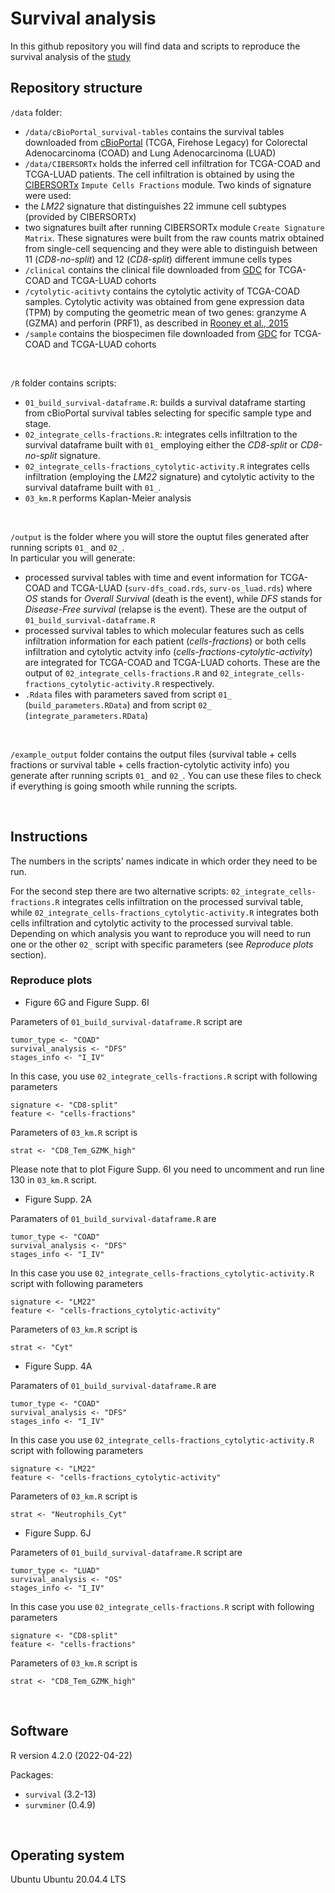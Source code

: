 # Survival analysis
 In this github repository you will find data and scripts to reproduce the survival analysis of the [study](https://www.biorxiv.org/content/10.1101/2021.12.14.472046v1.full)
 
## Repository structure
 
`/data` folder:
- `/data/cBioPortal_survival-tables` contains the survival tables downloaded from [cBioPortal](https://www.cbioportal.org/) (TCGA, Firehose Legacy) for Colorectal Adenocarcinoma (COAD) and Lung Adenocarcinoma (LUAD) 
- `/data/CIBERSORTx` holds the inferred cell infiltration for TCGA-COAD and TCGA-LUAD patients. The cell infiltration is obtained by using the [CIBERSORTx](https://cibersortx.stanford.edu/) `Impute Cells Fractions` module. Two kinds of signature were used:
 - the _LM22_ signature that distinguishes 22 immune cell subtypes (provided by CIBERSORTx)
 - two signatures built after running CIBERSORTx module `Create Signature Matrix`. These signatures were built from the raw counts matrix obtained from single-cell sequencing and they were able to distinguish between 11 (_CD8-no-split_) and 12 (_CD8-split_) different immune cells types
- `/clinical` contains the clinical file downloaded from [GDC](https://portal.gdc.cancer.gov/) for TCGA-COAD and TCGA-LUAD cohorts
- `/cytolytic-acitivty` contains the cytolytic activity of TCGA-COAD samples. Cytolytic activity was obtained from gene expression data (TPM) by computing the geometric mean of two genes: granzyme A (GZMA) and perforin (PRF1), as described in [Rooney et al., 2015](https://www.sciencedirect.com/science/article/pii/S0092867414016390?via%3Dihub)
- `/sample` contains the biospecimen file downloaded from [GDC](https://portal.gdc.cancer.gov/) for TCGA-COAD and TCGA-LUAD cohorts

<br>

`/R` folder contains scripts:
- `01_build_survival-dataframe.R`: builds a survival dataframe starting from cBioPortal survival tables selecting for specific sample type and stage.
- `02_integrate_cells-fractions.R`: integrates cells infiltration to the survival dataframe built with `01_` employing either the _CD8-split_ or _CD8-no-split_ signature.
- `02_integrate_cells-fractions_cytolytic-activity.R` integrates cells infiltration (employing the _LM22_ signature) and cytolytic activity to the survival dataframe built with `01_`.
- `03_km.R` performs Kaplan-Meier analysis

<br>

`/output` is the folder where you will store the ouptut files generated after running scripts `01_` and `02_`.<br>
In particular you will generate:
- processed survival tables with time and event information for TCGA-COAD and TCGA-LUAD (`surv-dfs_coad.rds`, `surv-os_luad.rds`) where _OS_ stands for _Overall Survival_ (death is the event), while _DFS_ stands for _Disease-Free survival_ (relapse is the event). These are the output of `01_build_survival-dataframe.R`
- processed survival tables to which molecular features such as cells infiltration information for each patient (_cells-fractions_) or both cells infiltration and cytolytic actvity info (_cells-fractions-cytolytic-activity_) are integrated for TCGA-COAD and TCGA-LUAD cohorts. These are the output of `02_integrate_cells-fractions.R` and `02_integrate_cells-fractions_cytolytic-activity.R` respectively.
- `.Rdata` files with parameters saved from script `01_` (`build_parameters.RData`) and from script `02_` (`integrate_parameters.RData`)

<br>

`/example_output` folder contains the output files (survival table + cells fractions or survival table + cells fraction-cytolytic activity info) you generate after running scripts `01_` and `02_`. You can use these files to check if everything is going smooth while running the scripts.



<br>


## Instructions
The numbers in the scripts' names indicate in which order they need to be run. <br>

For the second step there are two alternative scripts: `02_integrate_cells-fractions.R` integrates cells infiltration on the processed survival table, while `02_integrate_cells-fractions_cytolytic-activity.R` integrates both cells infiltration and cytolytic activity to the processed survival table. Depending on which analysis you want to reproduce you will need to run one or the other `02_` script with specific parameters (see _Reproduce plots_ section).

### Reproduce plots
- Figure 6G and Figure Supp. 6I<br>

Parameters of `01_build_survival-dataframe.R` script are 
```
tumor_type <- "COAD"
survival_analysis <- "DFS"
stages_info <- "I_IV"
```
In this case, you use `02_integrate_cells-fractions.R` script with following parameters
```
signature <- "CD8-split"
feature <- "cells-fractions"
```

Parameters of `03_km.R` script is
```
strat <- "CD8_Tem_GZMK_high"
```
Please note that to plot Figure Supp. 6I you need to uncomment and run line 130 in `03_km.R` script.


- Figure Supp. 2A<br>

Paramaters of `01_build_survival-dataframe.R` are
```
tumor_type <- "COAD"
survival_analysis <- "DFS"
stages_info <- "I_IV"
```

In this case you use `02_integrate_cells-fractions_cytolytic-activity.R` script with following parameters
```
signature <- "LM22"
feature <- "cells-fractions_cytolytic-activity"
```

Parameters of `03_km.R` script is
```
strat <- "Cyt"
```

- Figure Supp. 4A<br>

Paramaters of `01_build_survival-dataframe.R` are
```
tumor_type <- "COAD"
survival_analysis <- "DFS"
stages_info <- "I_IV"
```

In this case you use `02_integrate_cells-fractions_cytolytic-activity.R` script with following parameters
```
signature <- "LM22"
feature <- "cells-fractions_cytolytic-activity"
```

Parameters of `03_km.R` script is
```
strat <- "Neutrophils_Cyt"
```

- Figure Supp. 6J<br>

Parameters of `01_build_survival-dataframe.R` script are 
```
tumor_type <- "LUAD"
survival_analysis <- "OS"
stages_info <- "I_IV"
```
In this case you use `02_integrate_cells-fractions.R` script with following parameters
```
signature <- "CD8-split"
feature <- "cells-fractions"
```

Parameters of `03_km.R` script is
```
strat <- "CD8_Tem_GZMK_high"
```

<br>

## Software
 R version 4.2.0 (2022-04-22)  
 
 Packages:
 - `survival` (3.2-13)
 - `survminer` (0.4.9)

<br>

## Operating system
Ubuntu Ubuntu 20.04.4 LTS
